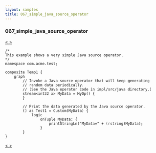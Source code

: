 ```yaml
---
layout: samples
title: 067_simple_java_source_operator
---
```


### 067_simple_java_source_operator

<div class="sampleNav"><a class="button" href="/streamsx.documentation/samples/spl-for-beginner/066_load_balancing_using_gate_com_acme_test_LoadBalancingUsingGate_spl/"> < </a><a class="button" href="/streamsx.documentation/samples/spl-for-beginner/068_tuple_introspection_inside_java_operator_com_acme_test_Temp2_spl/"> > </a>
</div>

~~~~~~
/*
This example shows a very simple Java source operator.
*/
namespace com.acme.test;

composite Temp1 {
	graph
		// Invoke a Java source operator that will keep generating
		// random data periodically.
		// (See the Java operator code in impl/src/java directory.)
		stream<int32 x> MyData = MyOp() {
		}
		
		// Print the data generated by the Java source operator.
		() as Test1 = Custom(MyData) {
			logic
				onTuple MyData: {
					printStringLn("MyData=" + (rstring)MyData);
				}
		}
}

~~~~~~

<div class="sampleNav"><a class="button" href="/streamsx.documentation/samples/spl-for-beginner/066_load_balancing_using_gate_com_acme_test_LoadBalancingUsingGate_spl/"> < </a><a class="button" href="/streamsx.documentation/samples/spl-for-beginner/068_tuple_introspection_inside_java_operator_com_acme_test_Temp2_spl/"> > </a>
</div>

